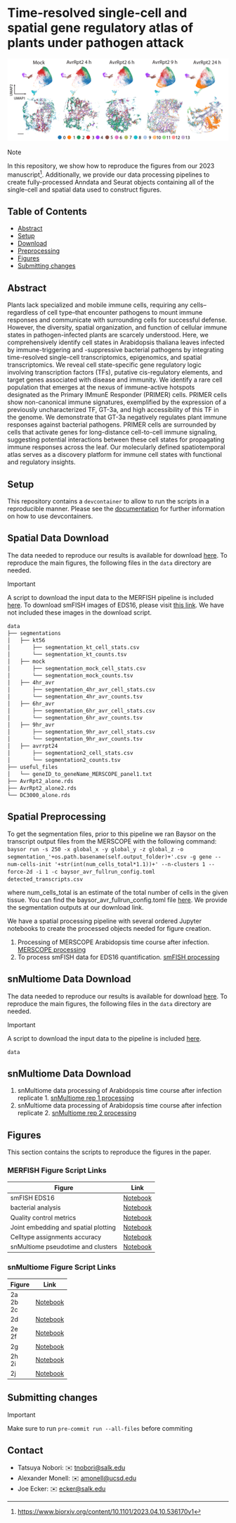 # Time-resolved single-cell and spatial gene regulatory atlas of plants under pathogen attack
![Project Banner](images/connections.png)

> [!NOTE]
> In this repository, we show how to reproduce the figures from our 2023 manuscript[^1]. Additionally, we provide our data processing pipelines to create fully-processed Anndata and Seurat objects containing all of the single-cell and spatial data used to construct figures.

## Table of Contents

- [Abstract](#abstract)
- [Setup](#setup)
- [Download](#download)
- [Preprocessing](#preprocessing)
- [Figures](#figures)
- [Submitting changes](#submittingchanges)

## Abstract
Plants lack specialized and mobile immune cells, requiring any cells–regardless of cell type–that encounter pathogens to mount immune responses and communicate with surrounding cells for successful defense. However, the diversity, spatial organization, and function of cellular immune states in pathogen-infected plants are scarcely understood. Here, we comprehensively identify cell states in Arabidopsis thaliana leaves infected by immune-triggering and -suppressive bacterial pathogens by integrating time-resolved single-cell transcriptomics, epigenomics, and spatial transcriptomics. We reveal cell state-specific gene regulatory logic involving transcription factors (TFs), putative cis-regulatory elements, and target genes associated with disease and immunity. We identify a rare cell population that emerges at the nexus of immune-active hotspots designated as the Primary IMmunE Responder (PRIMER) cells. PRIMER cells show non-canonical immune signatures, exemplified by the expression of a previously uncharacterized TF, GT-3a, and high accessibility of this TF in the genome. We demonstrate that GT-3a negatively regulates plant immune responses against bacterial pathogens. PRIMER cells are surrounded by cells that activate genes for long-distance cell-to-cell immune signaling, suggesting potential interactions between these cell states for propagating immune responses across the leaf. Our molecularly defined spatiotemporal atlas serves as a discovery platform for immune cell states with functional and regulatory insights.

## Setup

This repository contains a `devcontainer` to allow to run the scripts in a reproducible manner. Please see the [documentation](https://code.visualstudio.com/docs/devcontainers/containers) for further information on how to use devcontainers.

## Spatial Data Download

The data needed to reproduce our results is available for download [here](http://neomorph.salk.edu/download/Nobori_etal_merfish).
To reproduce the main figures, the following files in the `data` directory are needed. 

> [!IMPORTANT]
> A script to download the input data to the MERFISH pipeline is included [here](data_download_spatial.py). To download smFISH images of EDS16, please visit [this link](http://neomorph.salk.edu/download/Nobori_etal_merfish/smFISH). We have not included these images in the download script. 

```text
data
├── segmentations
│   ├── kt56
│       ├── segmentation_kt_cell_stats.csv
│       └── segmentation_kt_counts.tsv
│   ├── mock
│       ├── segmentation_mock_cell_stats.csv
│       └── segmentation_mock_counts.tsv
│   ├── 4hr_avr
│       ├── segmentation_4hr_avr_cell_stats.csv
│       └── segmentation_4hr_avr_counts.tsv
│   ├── 6hr_avr
│       ├── segmentation_6hr_avr_cell_stats.csv
│       └── segmentation_6hr_avr_counts.tsv
│   ├── 9hr_avr
│       ├── segmentation_9hr_avr_cell_stats.csv
│       └── segmentation_9hr_avr_counts.tsv
│   ├── avrrpt24
│       ├── segmentation2_cell_stats.csv
│       └── segmentation2_counts.tsv
├── useful_files
│   └── geneID_to_geneName_MERSCOPE_panel1.txt
├── AvrRpt2_alone.rds
├── AvrRpt2_alone2.rds
└── DC3000_alone.rds
```

## Spatial Preprocessing

To get the segmentation files, prior to this pipeline we ran Baysor on the transcript output files from the MERSCOPE with the following command: `baysor run -s 250 -x global_x -y global_y -z global_z -o segmentation_'+os.path.basename(self.output_folder)+'.csv -g gene --num-cells-init '+str(int(num_cells_total*1.1))+' --n-clusters 1 --force-2d -i 1 -c baysor_avr_fullrun_config.toml detected_transcripts.csv`

where num_cells_total is an estimate of the total number of cells in the given tissue. You can find the baysor_avr_fullrun_config.toml file [here](baysor_avr_fullrun_config.toml). We provide the segmentation outputs at our download link. 

We have a spatial processing pipeline with several ordered Jupyter notebooks to create the processed objects needed for figure creation. 

1. Processing of MERSCOPE Arabidopsis time course after infection.
   [MERSCOPE processing](/processing_pipelines/MERFISH_processing)
2. To process smFISH data for EDS16 quantification.
   [smFISH processing](/processing_pipelines/smFISH_processing)
   
## snMultiome Data Download

The data needed to reproduce our results is available for download [here](http://neomorph.salk.edu/download/Nobori_etal_merfish).
To reproduce the main figures, the following files in the `data` directory are needed. 

> [!IMPORTANT]
> A script to download the input data to the pipeline is included [here](data_download_snMultiome.py).

```text
data

```


## snMultiome Data Download

1. snMultiome data processing of Arabidopsis time course after infection replicate 1.
   [snMultiome rep 1 processing](/processing_pipelines/snMultiome_replicate_1_processing)
2. snMultiome data processing of Arabidopsis time course after infection replicate 2.
   [snMultiome rep 2 processing](/processing_pipelines/snMultiome_replicate_2_processing)
   
## Figures

This section contains the scripts to reproduce the figures in the paper.

### MERFISH Figure Script Links

| Figure | Link                                                  |
|--------|-------------------------------------------------------|
| smFISH EDS16     | [Notebook](/processing_pipelines/smFISH_processing/01_quantify_sid_expression.ipynb)         |
| bacterial analysis     | [Notebook](/figures/bacteria/bacteria.ipynb) |
| Quality control metrics     | [Notebook](/figures/qc_metrics/qc_metrics.ipynb)     |
| Joint embedding and spatial plotting  | [Notebook](/figures/joint_embedding_and_spatial_clusters/joint_embedding_and_spatial_clusters.ipynb)    |
| Celltype assignments accuracy  | [Notebook](/figures/celltype_assignment_accuracy/celltype_assignments.ipynb)     |
| snMultiome pseudotime and clusters   | [Notebook](/figures/seq_clusters_and_pseudotime_figures/seq_clusters_and_pseudotime_figures.ipynb)    |

### snMultiome Figure Script Links

| Figure                 | Link                                                |
|------------------------|-----------------------------------------------------|
| 2a <br /> 2b <br /> 2c | [Notebook](/Figure_2/2abc.ipynb) |
| 2d                     | [Notebook](/Figure_2/2d.ipynb)                   |
| 2e <br /> 2f           | [Notebook](/Figure_2/2ef.ipynb)   |
| 2g                     | [Notebook](/Figure_2/2g.ipynb)  |
| 2h <br /> 2i           | [Notebook](/Figure_2/2hi.ipynb)       |
| 2j                     | [Notebook](/Figure_2/2j.ipynb)         |

## Submitting changes

> [!IMPORTANT]
> Make sure to run `pre-commit run --all-files` before commiting

## Contact

- Tatsuya Nobori: :envelope: tnobori@salk.edu
- Alexander Monell: :envelope: amonell@ucsd.edu
- Joe Ecker: :envelope: ecker@salk.edu

[^1]: https://www.biorxiv.org/content/10.1101/2023.04.10.536170v1
